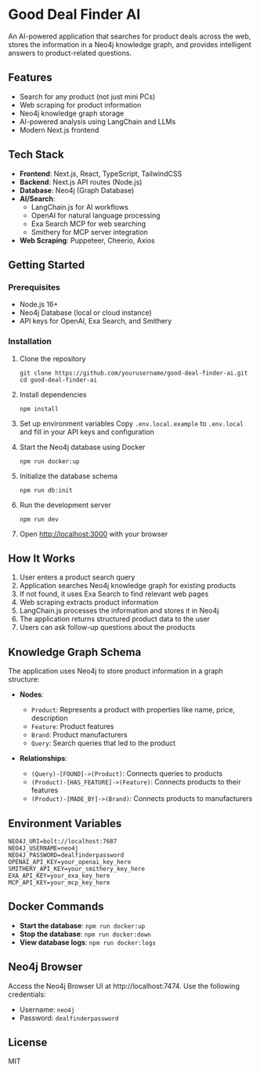 # Good Deal Finder AI

An AI-powered application that searches for product deals across the web, stores the information in a Neo4j knowledge graph, and provides intelligent answers to product-related questions.

## Features

- Search for any product (not just mini PCs)
- Web scraping for product information 
- Neo4j knowledge graph storage
- AI-powered analysis using LangChain and LLMs
- Modern Next.js frontend

## Tech Stack

- **Frontend**: Next.js, React, TypeScript, TailwindCSS
- **Backend**: Next.js API routes (Node.js)
- **Database**: Neo4j (Graph Database)
- **AI/Search**: 
  - LangChain.js for AI workflows
  - OpenAI for natural language processing
  - Exa Search MCP for web searching
  - Smithery for MCP server integration
- **Web Scraping**: Puppeteer, Cheerio, Axios

## Getting Started

### Prerequisites

- Node.js 16+
- Neo4j Database (local or cloud instance)
- API keys for OpenAI, Exa Search, and Smithery

### Installation

1. Clone the repository
   ```
   git clone https://github.com/yourusername/good-deal-finder-ai.git
   cd good-deal-finder-ai
   ```

2. Install dependencies
   ```
   npm install
   ```

3. Set up environment variables
   Copy `.env.local.example` to `.env.local` and fill in your API keys and configuration

4. Start the Neo4j database using Docker
   ```
   npm run docker:up
   ```

5. Initialize the database schema
   ```
   npm run db:init
   ```

6. Run the development server
   ```
   npm run dev
   ```

5. Open [http://localhost:3000](http://localhost:3000) with your browser

## How It Works

1. User enters a product search query
2. Application searches Neo4j knowledge graph for existing products
3. If not found, it uses Exa Search to find relevant web pages
4. Web scraping extracts product information
5. LangChain.js processes the information and stores it in Neo4j
6. The application returns structured product data to the user
7. Users can ask follow-up questions about the products

## Knowledge Graph Schema

The application uses Neo4j to store product information in a graph structure:

- **Nodes**:
  - `Product`: Represents a product with properties like name, price, description
  - `Feature`: Product features
  - `Brand`: Product manufacturers
  - `Query`: Search queries that led to the product

- **Relationships**:
  - `(Query)-[FOUND]->(Product)`: Connects queries to products
  - `(Product)-[HAS_FEATURE]->(Feature)`: Connects products to their features
  - `(Product)-[MADE_BY]->(Brand)`: Connects products to manufacturers

## Environment Variables

```
NEO4J_URI=bolt://localhost:7687
NEO4J_USERNAME=neo4j
NEO4J_PASSWORD=dealfinderpassword
OPENAI_API_KEY=your_openai_key_here
SMITHERY_API_KEY=your_smithery_key_here
EXA_API_KEY=your_exa_key_here
MCP_API_KEY=your_mcp_key_here
```

## Docker Commands

- **Start the database**: `npm run docker:up`
- **Stop the database**: `npm run docker:down`
- **View database logs**: `npm run docker:logs`

## Neo4j Browser

Access the Neo4j Browser UI at http://localhost:7474. Use the following credentials:

- Username: `neo4j`
- Password: `dealfinderpassword`

## License

MIT
